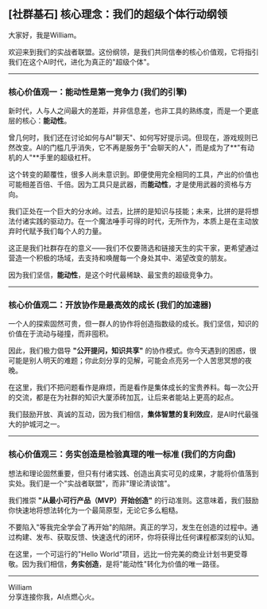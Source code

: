 ## [社群基石] 核心理念：我们的超级个体行动纲领

大家好，我是William。

欢迎来到我们的实战者联盟。这份纲领，是我们共同信奉的核心价值观，它将指引我们在这个AI时代，进化为真正的"超级个体"。

---

### 核心价值观一：能动性是第一竞争力 (我们的引擎)

新时代，人与人之间最大的差距，并非信息差，也非工具的熟练度，而是一个更底层的核心：**能动性**。

曾几何时，我们还在讨论如何与AI"聊天"、如何写好提示词。但现在，游戏规则已然改变。AI的门槛几乎消失，它不再是服务于"会聊天的人"，而是成为了**"有动机的人"**手里的超级杠杆。

这个转变的颠覆性，很多人尚未意识到。即便使用完全相同的工具，产出的价值也可能相差百倍、千倍。因为工具只是武器，而**能动性**，才是使用武器的资格与方向。

我们正处在一个巨大的分水岭。过去，比拼的是知识与技能；未来，比拼的是将想法付诸实践的驱动力。在一个魔法唾手可得的时代，无所作为，本质上是在主动放弃时代赋予我们每个人的力量。

这正是我们社群存在的意义——我们不仅要筛选和链接天生的实干家，更希望通过营造一个积极的场域，去支持和唤醒每一个身处其中、渴望改变的朋友。

因为我们坚信，**能动性**，是这个时代最稀缺、最宝贵的超级竞争力。

---

### 核心价值观二：开放协作是最高效的成长 (我们的加速器)

一个人的探索固然可贵，但一群人的协作将创造指数级的成长。我们坚信，知识的价值在于流动与碰撞，而非囤积。

因此，我们极力倡导 **"公开提问，知识共享"** 的协作模式。你今天遇到的困惑，很可能是别人明天的难题；你此刻分享的见解，可能会点亮另一个人苦思冥想的夜晚。

在这里，我们不把问题看作是麻烦，而是看作是集体成长的宝贵养料。每一次公开的交流，都是在为社群的知识大厦添砖加瓦，让后来者能站上更高的起点。

我们鼓励开放、真诚的互动，因为我们相信，**集体智慧的复利效应**，是AI时代最强大的护城河之一。

---

### 核心价值观三：务实创造是检验真理的唯一标准 (我们的方向盘)

想法和理论固然重要，但只有付诸实践、创造出真实可见的成果，才能将价值落到实处。我们是一个"实战者联盟"，而非"理论清谈馆"。

我们推崇 **"从最小可行产品（MVP）开始创造"** 的行动准则。这意味着，我们鼓励你快速地将想法转化为一个最简原型，无论它多么粗糙。

不要陷入"等我完全学会了再开始"的陷阱。真正的学习，发生在创造的过程中。通过构建、发布、获取反馈、快速迭代的闭环，你将获得比任何课程都深刻的认知。

在这里，一个可运行的"Hello World"项目，远比一份完美的商业计划书更受尊敬。因为我们相信，**务实创造**，是将"能动性"转化为价值的唯一路径。

---
William \
分享连接你我，AI点燃心火。 